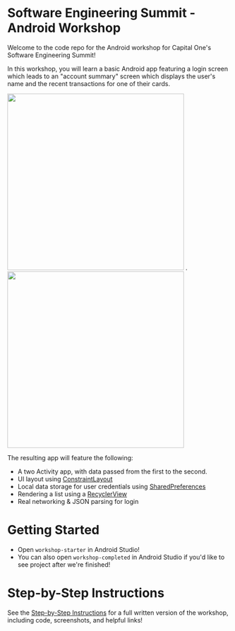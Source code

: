 # Software Engineering Summit - Android Workshop
Welcome to the code repo for the Android workshop for Capital One's Software Engineering Summit!

In this workshop, you will learn a basic Android app featuring a login screen which
leads to an "account summary" screen which displays the user's name and the recent transactions
for one of their cards.

<img src="screenshots/login.png" width="400"> . <img src="screenshots/summary.png" width="400">

The resulting app will feature the following:
- A two Activity app, with data passed from the first to the second.
- UI layout using [ConstraintLayout](https://developer.android.com/training/constraint-layout/)
- Local data storage for user credentials using [SharedPreferences](https://developer.android.com/reference/android/content/SharedPreferences)
- Rendering a list using a [RecyclerView](https://developer.android.com/guide/topics/ui/layout/recyclerview)
- Real networking & JSON parsing for login

# Getting Started
- Open `workshop-starter` in Android Studio!
- You can also open `workshop-completed` in Android Studio if you'd like to see project after we're finished!

# Step-by-Step Instructions
See the [Step-by-Step Instructions](instructions/README.md) for a full written version of the workshop, including code, screenshots, and helpful links!
